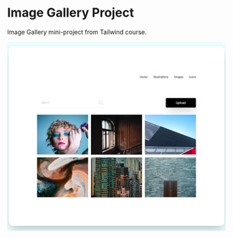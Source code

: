 # Image Gallery Project

Image Gallery mini-project from Tailwind course.

![Alt text](images/image-gallery.png)
